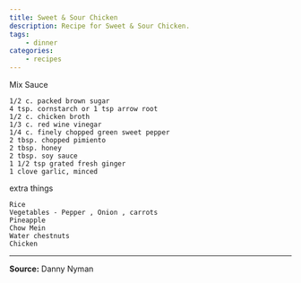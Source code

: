 ```yaml
---
title: Sweet & Sour Chicken
description: Recipe for Sweet & Sour Chicken.
tags:
    - dinner
categories:
    - recipes
---
```


Mix Sauce

```
1/2 c. packed brown sugar
4 tsp. cornstarch or 1 tsp arrow root
1/2 c. chicken broth
1/3 c. red wine vinegar
1/4 c. finely chopped green sweet pepper
2 tbsp. chopped pimiento
2 tbsp. honey
2 tbsp. soy sauce
1 1/2 tsp grated fresh ginger
1 clove garlic, minced
```

extra things

```
Rice
Vegetables - Pepper , Onion , carrots
Pineapple
Chow Mein
Water chestnuts
Chicken
```

---

**Source:**  Danny Nyman